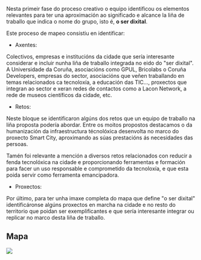 Nesta primeir fase do proceso creativo o equipo identificou os elementos relevantes para ter una aproximación ao significado e alcance la liña de traballo que indica o nome do grupo, isto é, **o ser dixital**.

Este proceso de mapeo consistiu en identificar:

- Axentes: 

Colectivos, empresas e institucións da cidade que sería interesante considerar e incluir nunha liña de traballo integrada no eido do "ser dixital". A Universidade da Coruña, asociacións como GPUL, Bricolabs o Coruña Developers, empresas do sector, asociacións que veñen traballando en temas relacionados ca tecnoloxía, a educación das TIC..., proxectos que integran ao sector e xeran redes de contactos como a Lacon Network, a rede de museos científicos da cidade, etc.

- Retos:

Neste bloque se identificaron algúns dos retos que un equipo de traballo na liña proposta podería abordar. Entre os moitos propostos destacamos o da humanización da infraestructura técnolóxica desenvolta no marco do proxecto Smart City, aproximando as súas prestacións ás necesidades das persoas.

Tamén foi relevante a mención a diversos retos relacionados con reducir a fenda tecnolóxica na cidade e proporcionando ferramentas e formación para facer un uso responsable e comprometido da tecnoloxía, e que esta poida servir como ferramenta emancipadora.


- Proxectos:

Por último, para ter unha imaxe completa do mapa que define "o ser dixital" identificáronse algúns proxectos en marcha na cidade e no resto do territorio que poidan ser exemplificantes e que sería interesante integrar ou replicar no marco desta liña de traballo.

## Mapa

![](https://forxa.colab.coruna.gal/Co-Lab/obradoiro/raw/master/o_ser_dixital/imaxes/IMG_2988.jpg)